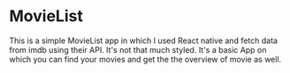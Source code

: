 # MovieList
This is a simple MovieList app in which I used React native and fetch data from imdb using their API.
It's not that much styled.
It's a basic App on which you can find your movies and get the the overview of movie as well.

